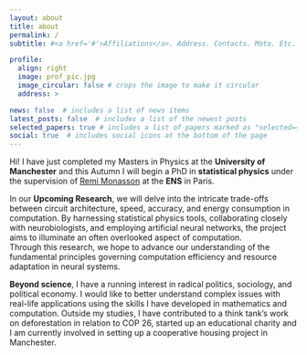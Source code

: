 ```yaml
---
layout: about
title: about
permalink: /
subtitle: #<a href='#'>Affiliations</a>. Address. Contacts. Moto. Etc.

profile:
  align: right
  image: prof_pic.jpg
  image_circular: false # crops the image to make it circular
  address: >

news: false  # includes a list of news items
latest_posts: false  # includes a list of the newest posts
selected_papers: true # includes a list of papers marked as "selected={true}"
social: true  # includes social icons at the bottom of the page
---
```


Hi! I have just completed my Masters in Physics at the **University of Manchester** and this Autumn I will begin a PhD in **statistical physics** under the supervision of [Remi Monasson](http://www.phys.ens.fr/~monasson/) at the **ENS** in Paris.

In our **Upcoming Research**, we will delve into the intricate trade-offs between circuit architecture, speed, accuracy, and energy consumption in computation. By harnessing statistical physics tools, collaborating closely with neurobiologists, and employing artificial neural networks, the project aims to illuminate an often overlooked aspect of computation.  
Through this research, we hope to advance our understanding of the fundamental principles governing computation efficiency and resource adaptation in neural systems.

**Beyond science**, I have a running interest in radical politics, sociology, and political economy. I would like  to better understand complex issues with real-life applications using the skills I have developed in mathematics and computation. Outside my studies, I have contributed to a think tank’s work on deforestation in relation to COP 26, started up an educational charity and I am currently involved in setting up a cooperative housing project in Manchester.